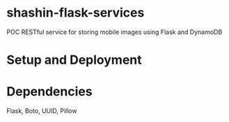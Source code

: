# shashin-flask-services
POC RESTful service for storing mobile images using Flask and DynamoDB

# Setup and Deployment

# Dependencies
Flask, Boto, UUID, Pillow
